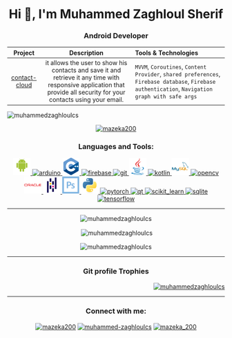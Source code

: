 <h1 align="center">Hi 👋, I'm Muhammed Zaghloul Sherif</h1>
<h3 align="center">Android Developer</h3>




| Project | Description | Tools & Technologies |
|:--:| :--:|:--
| [contact-cloud](https://github.com/MuhammedZaghloulCS/contact-cloud)| it allows the user to show his contacts and save it and retrieve it any time with responsive application that provide all security for your contacts using your email.| `MVVM`, `Coroutines`, `Content Provider`, `shared preferences`, `Firebase database`, `Firebase authentication`, `Navigation graph with safe args`|





<p align="left"> <img src="https://komarev.com/ghpvc/?username=muhammedzaghloulcs&label=Profile%20views&color=0e75b6&style=flat" alt="muhammedzaghloulcs" /> </p>

 

<p align="center"> <a href="https://twitter.com/mazeka200" target="blank"><img src="https://img.shields.io/twitter/follow/mazeka200?logo=twitter&style=for-the-badge" alt="mazeka200" /></a> </p>


<h3 align="center">Languages and Tools:</h3>
<p align="center"> <a href="https://developer.android.com" target="_blank" rel="noreferrer"> <img src="https://raw.githubusercontent.com/devicons/devicon/master/icons/android/android-original-wordmark.svg" alt="android" width="40" height="40"/> </a> <a href="https://www.arduino.cc/" target="_blank" rel="noreferrer"> <img src="https://cdn.worldvectorlogo.com/logos/arduino-1.svg" alt="arduino" width="40" height="40"/> </a> <a href="https://www.w3schools.com/cpp/" target="_blank" rel="noreferrer"> <img src="https://raw.githubusercontent.com/devicons/devicon/master/icons/cplusplus/cplusplus-original.svg" alt="cplusplus" width="40" height="40"/> </a> <a href="https://firebase.google.com/" target="_blank" rel="noreferrer"> <img src="https://www.vectorlogo.zone/logos/firebase/firebase-icon.svg" alt="firebase" width="40" height="40"/> </a> <a href="https://git-scm.com/" target="_blank" rel="noreferrer"> <img src="https://www.vectorlogo.zone/logos/git-scm/git-scm-icon.svg" alt="git" width="40" height="40"/> </a> <a href="https://www.java.com" target="_blank" rel="noreferrer"> <img src="https://raw.githubusercontent.com/devicons/devicon/master/icons/java/java-original.svg" alt="java" width="40" height="40"/> </a> <a href="https://kotlinlang.org" target="_blank" rel="noreferrer"> <img src="https://www.vectorlogo.zone/logos/kotlinlang/kotlinlang-icon.svg" alt="kotlin" width="40" height="40"/> </a> <a href="https://www.mysql.com/" target="_blank" rel="noreferrer"> <img src="https://raw.githubusercontent.com/devicons/devicon/master/icons/mysql/mysql-original-wordmark.svg" alt="mysql" width="40" height="40"/> </a> <a href="https://opencv.org/" target="_blank" rel="noreferrer"> <img src="https://www.vectorlogo.zone/logos/opencv/opencv-icon.svg" alt="opencv" width="40" height="40"/> </a> <a href="https://www.oracle.com/" target="_blank" rel="noreferrer"> <img src="https://raw.githubusercontent.com/devicons/devicon/master/icons/oracle/oracle-original.svg" alt="oracle" width="40" height="40"/> </a> <a href="https://pandas.pydata.org/" target="_blank" rel="noreferrer"> <img src="https://raw.githubusercontent.com/devicons/devicon/2ae2a900d2f041da66e950e4d48052658d850630/icons/pandas/pandas-original.svg" alt="pandas" width="40" height="40"/> </a> <a href="https://www.photoshop.com/en" target="_blank" rel="noreferrer"> <img src="https://raw.githubusercontent.com/devicons/devicon/master/icons/photoshop/photoshop-line.svg" alt="photoshop" width="40" height="40"/> </a> <a href="https://www.python.org" target="_blank" rel="noreferrer"> <img src="https://raw.githubusercontent.com/devicons/devicon/master/icons/python/python-original.svg" alt="python" width="40" height="40"/> </a> <a href="https://pytorch.org/" target="_blank" rel="noreferrer"> <img src="https://www.vectorlogo.zone/logos/pytorch/pytorch-icon.svg" alt="pytorch" width="40" height="40"/> </a> <a href="https://www.qt.io/" target="_blank" rel="noreferrer"> <img src="https://upload.wikimedia.org/wikipedia/commons/0/0b/Qt_logo_2016.svg" alt="qt" width="40" height="40"/> </a> <a href="https://scikit-learn.org/" target="_blank" rel="noreferrer"> <img src="https://upload.wikimedia.org/wikipedia/commons/0/05/Scikit_learn_logo_small.svg" alt="scikit_learn" width="40" height="40"/> </a> <a href="https://www.sqlite.org/" target="_blank" rel="noreferrer"> <img src="https://www.vectorlogo.zone/logos/sqlite/sqlite-icon.svg" alt="sqlite" width="40" height="40"/> </a> <a href="https://www.tensorflow.org" target="_blank" rel="noreferrer"> <img src="https://www.vectorlogo.zone/logos/tensorflow/tensorflow-icon.svg" alt="tensorflow" width="40" height="40"/> </a> </p>
<hr>

<p><div style="display: flex; justify-content: center;">
  <img src="https://github-readme-stats.vercel.app/api/top-langs?username=muhammedzaghloulcs&show_icons=true&locale=en&layout=compact" alt="muhammedzaghloulcs" />
</div>
</p>

<p align="center">&nbsp;<img align="center" src="https://github-readme-stats.vercel.app/api?username=muhammedzaghloulcs&show_icons=true&locale=en" alt="muhammedzaghloulcs" /></p>

<p align="center"><img align="center" src="https://github-readme-streak-stats.herokuapp.com/?user=muhammedzaghloulcs&" alt="muhammedzaghloulcs" /></p>


<hr>
<h3 align="center">Git profile Trophies</h3>
<p align="right"> <a href="https://github.com/ryo-ma/github-profile-trophy"><img src="https://github-profile-trophy.vercel.app/?username=muhammedzaghloulcs" alt="muhammedzaghloulcs" /></a> </p>
<hr>

<h3 align="center">Connect with me:</h3>
<p align="center">
<a href="https://twitter.com/mazeka200" target="blank"><img align="center" src="https://raw.githubusercontent.com/rahuldkjain/github-profile-readme-generator/master/src/images/icons/Social/twitter.svg" alt="mazeka200" height="30" width="40" /></a>
<a href="https://linkedin.com/in/muhammed-zaghloulcs" target="blank"><img align="center" src="https://raw.githubusercontent.com/rahuldkjain/github-profile-readme-generator/master/src/images/icons/Social/linked-in-alt.svg" alt="muhammed-zaghloulcs" height="30" width="40" /></a>
<a href="https://codeforces.com/profile/mazeka_200" target="blank"><img align="center" src="https://raw.githubusercontent.com/rahuldkjain/github-profile-readme-generator/master/src/images/icons/Social/codeforces.svg" alt="mazeka_200" height="30" width="40" /></a>
</p>